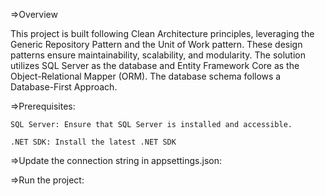 =>Overview

This project is built following Clean Architecture principles, leveraging the Generic Repository Pattern and the Unit of Work pattern. These design patterns ensure maintainability, scalability, and modularity. The solution utilizes SQL Server as the database and Entity Framework Core as the Object-Relational Mapper (ORM). The database schema follows a Database-First Approach.

=>Prerequisites:

    SQL Server: Ensure that SQL Server is installed and accessible.
    
    .NET SDK: Install the latest .NET SDK

=>Update the connection string in appsettings.json:

=>Run the project:
